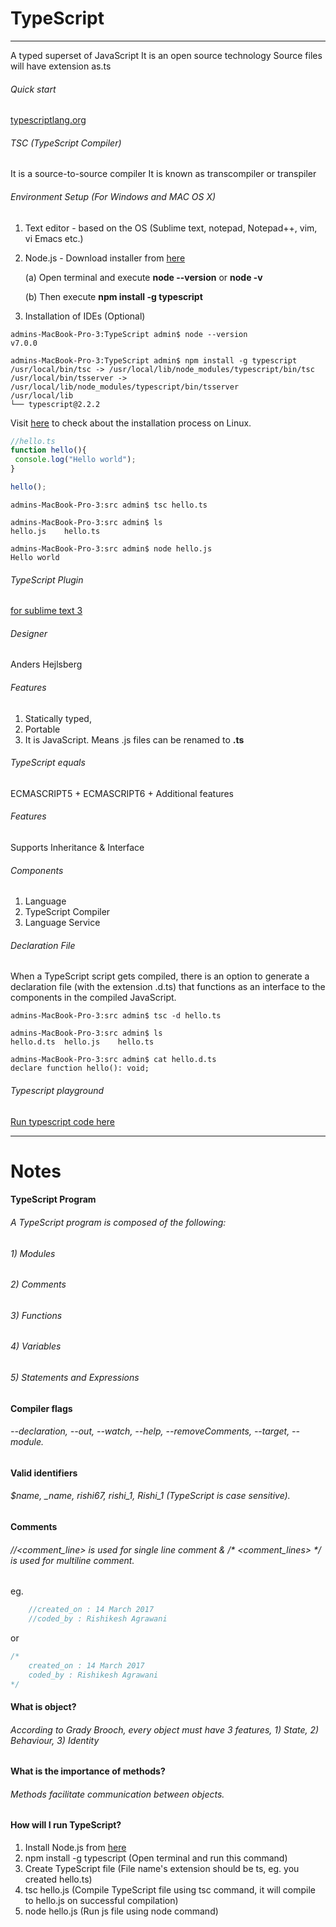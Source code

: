# TypeScript
---
A typed superset of JavaScript
It is an open source technology
Source files will have extension as.ts

###### Quick start
[typescriptlang.org](https://www.typescriptlang.org/docs/tutorial.html)

###### TSC (TypeScript Compiler)
It is a source-to-source compiler
It is known as transcompiler or transpiler

###### Environment Setup (For Windows and MAC OS X)
1.	Text editor - based on the OS (Sublime text, notepad, Notepad++, vim, vi Emacs etc.)
2.	Node.js - Download installer from [here](https://nodejs.org/en/download/)

	(a) Open terminal and execute	__node --version__ or __node -v__

	(b) Then execute __npm install -g typescript__

3.	Installation of IDEs (Optional)

```
admins-MacBook-Pro-3:TypeScript admin$ node --version
v7.0.0
```

```
admins-MacBook-Pro-3:TypeScript admin$ npm install -g typescript
/usr/local/bin/tsc -> /usr/local/lib/node_modules/typescript/bin/tsc
/usr/local/bin/tsserver -> /usr/local/lib/node_modules/typescript/bin/tsserver
/usr/local/lib
└── typescript@2.2.2 
```

Visit [here](https://www.tutorialspoint.com/typescript/typescript_environment_setup.htm) to check about the installation process on Linux.


```javascript
//hello.ts
function hello(){
 console.log("Hello world");
}

hello();
```

```
admins-MacBook-Pro-3:src admin$ tsc hello.ts 

admins-MacBook-Pro-3:src admin$ ls
hello.js	hello.ts

admins-MacBook-Pro-3:src admin$ node hello.js
Hello world
```

###### TypeScript Plugin
[for sublime text 3](https://packagecontrol.io/packages/TypeScript)

###### Designer 
Anders Hejlsberg

###### Features
1. Statically typed, 
2. Portable
3. It is JavaScript. Means .js files can be renamed to __.ts__

###### TypeScript equals
ECMASCRIPT5 + ECMASCRIPT6 + Additional features 

###### Features
Supports Inheritance & Interface

###### Components
1.	Language
2.	TypeScript Compiler
3.	Language Service

###### Declaration File

When a TypeScript script gets compiled, there is an option to generate a declaration 
file (with the extension .d.ts) that functions as an interface to the components in the
compiled JavaScript. 
 
```
admins-MacBook-Pro-3:src admin$ tsc -d hello.ts

admins-MacBook-Pro-3:src admin$ ls
hello.d.ts	hello.js	hello.ts

admins-MacBook-Pro-3:src admin$ cat hello.d.ts 
declare function hello(): void;
```

###### Typescript playground
[Run typescript code here](https://www.typescriptlang.org/play/)

---

# Notes
#### TypeScript Program
###### A TypeScript program is composed of the following:
###### 1) Modules
###### 2) Comments
###### 3) Functions
###### 4) Variables
###### 5) Statements and Expressions

#### Compiler flags
###### --declaration, --out, --watch, --help, --removeComments, --target, --module.

#### Valid identifiers
###### $name, _name, rishi67, rishi_1, Rishi_1 (TypeScript is case sensitive).

#### Comments
###### //<comment_line>  is used for single line comment &  /* <comment_lines> */  is used for multiline comment.
eg.
```javascript
	//created_on : 14 March 2017
	//coded_by : Rishikesh Agrawani
```

or

```javascript
/*
	created_on : 14 March 2017
	coded_by : Rishikesh Agrawani
*/	
```

#### What is object?
###### According to Grady Brooch, every object must have 3 features, 1) State, 2) Behaviour, 3) Identity

#### What is the importance of methods?
###### Methods facilitate communication between objects.

#### How will I run TypeScript?
1)	Install Node.js from [here](https://nodejs.org/en/download/)
2)	npm install -g typescript  (Open terminal and run this command)
3)	Create TypeScript file  (File name's extension should be ts, eg. you created hello.ts)
4)	tsc hello.js   (Compile TypeScript file using tsc command, it will compile to hello.js on successful compilation)
5)	node hello.js  (Run js file using node command)


